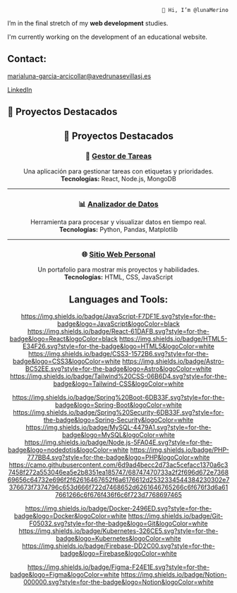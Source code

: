                                                      👋 Hi, I’m @lunaMerino

 I’m in the final stretch of my **web development** studies.
 
 I'm currently working on the development of an educational website.

## Contact:
marialuna-garcia-arcicollar@avedrunasevillasj.es

[LinkedIn](https://www.linkedin.com/in/luna-merino/)

## 🌟 Proyectos Destacados

<div align="center">

## 🌟 Proyectos Destacados

### 🔧 [Gestor de Tareas](https://github.com/usuario/proyecto1)
Una aplicación para gestionar tareas con etiquetas y prioridades.  
**Tecnologías:** React, Node.js, MongoDB

---

### 📊 [Analizador de Datos](https://github.com/usuario/proyecto2)
Herramienta para procesar y visualizar datos en tiempo real.  
**Tecnologías:** Python, Pandas, Matplotlib

---

### 🌐 [Sitio Web Personal](https://github.com/usuario/proyecto3)
Un portafolio para mostrar mis proyectos y habilidades.  
**Tecnologías:** HTML, CSS, JavaScript

## Languages and Tools:

https://img.shields.io/badge/JavaScript-F7DF1E.svg?style=for-the-badge&logo=JavaScript&logoColor=black
https://img.shields.io/badge/React-61DAFB.svg?style=for-the-badge&logo=React&logoColor=black
https://img.shields.io/badge/HTML5-E34F26.svg?style=for-the-badge&logo=HTML5&logoColor=white
https://img.shields.io/badge/CSS3-1572B6.svg?style=for-the-badge&logo=CSS3&logoColor=white
https://img.shields.io/badge/Astro-BC52EE.svg?style=for-the-badge&logo=Astro&logoColor=white
https://img.shields.io/badge/Tailwind%20CSS-06B6D4.svg?style=for-the-badge&logo=Tailwind-CSS&logoColor=white

https://img.shields.io/badge/Spring%20Boot-6DB33F.svg?style=for-the-badge&logo=Spring-Boot&logoColor=white
https://img.shields.io/badge/Spring%20Security-6DB33F.svg?style=for-the-badge&logo=Spring-Security&logoColor=white
https://img.shields.io/badge/MySQL-4479A1.svg?style=for-the-badge&logo=MySQL&logoColor=white
https://img.shields.io/badge/Node.js-5FA04E.svg?style=for-the-badge&logo=nodedotjs&logoColor=white
https://img.shields.io/badge/PHP-777BB4.svg?style=for-the-badge&logo=PHP&logoColor=white
https://camo.githubusercontent.com/6d9ad4becc2d73ac5cefacc1370a6c37458f272a553046ea5e2b8351ea185747/68747470733a2f2f696d672e736869656c64732e696f2f62616467652f6a6176612d2532334544384230302e7376673f7374796c653d666f722d7468652d6261646765266c6f676f3d6a617661266c6f676f436f6c6f723d7768697465

https://img.shields.io/badge/Docker-2496ED.svg?style=for-the-badge&logo=Docker&logoColor=white
https://img.shields.io/badge/Git-F05032.svg?style=for-the-badge&logo=Git&logoColor=white
https://img.shields.io/badge/Kubernetes-326CE5.svg?style=for-the-badge&logo=Kubernetes&logoColor=white
https://img.shields.io/badge/Firebase-DD2C00.svg?style=for-the-badge&logo=Firebase&logoColor=white

https://img.shields.io/badge/Figma-F24E1E.svg?style=for-the-badge&logo=Figma&logoColor=white
https://img.shields.io/badge/Notion-000000.svg?style=for-the-badge&logo=Notion&logoColor=white
